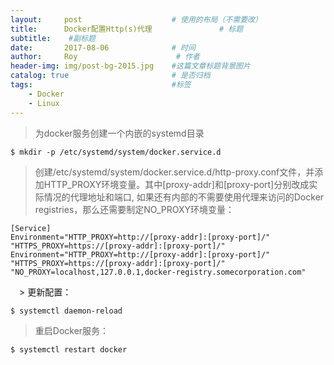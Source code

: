 ```yaml
---
layout:     post                    # 使用的布局（不需要改）
title:      Docker配置Http(s)代理               # 标题 
subtitle:    #副标题
date:       2017-08-06              # 时间
author:     Roy                      # 作者
header-img: img/post-bg-2015.jpg    #这篇文章标题背景图片
catalog: true                       # 是否归档
tags:                               #标签
    - Docker
    - Linux
---
```


> 为docker服务创建一个内嵌的systemd目录
```
$ mkdir -p /etc/systemd/system/docker.service.d
```
> 创建/etc/systemd/system/docker.service.d/http-proxy.conf文件，并添加HTTP_PROXY环境变量。其中[proxy-addr]和[proxy-port]分别改成实际情况的代理地址和端口, 如果还有内部的不需要使用代理来访问的Docker registries，那么还需要制定NO_PROXY环境变量：
```
[Service]
Environment="HTTP_PROXY=http://[proxy-addr]:[proxy-port]/" "HTTPS_PROXY=https://[proxy-addr]:[proxy-port]/"
Environment="HTTP_PROXY=http://[proxy-addr]:[proxy-port]/" "HTTPS_PROXY=https://[proxy-addr]:[proxy-port]/" "NO_PROXY=localhost,127.0.0.1,docker-registry.somecorporation.com"
```
　> 更新配置：
```
$ systemctl daemon-reload
```
> 重启Docker服务：
```
$ systemctl restart docker
```
